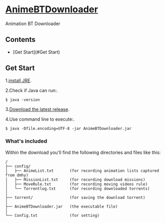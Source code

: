 # [AnimeBTDownloader](https://github.com/blake31113/AnimeBTDownloader)

Animation BT Downloader

## Contents
 - [Get Start](#Get Start)

## Get Start

1.[install JRE](http://java.com/zh_TW/download/).

2.Check if Java can run:.

    $ java -version
    
3.[Download the latest release](https://github.com/blake31113/AnimeBTDownloader/raw/master/AnimeBTDownloader_ver1.0.0.zip).

4.Use command line to execute:.

    $ java -Dfile.encoding=UTF-8 -jar AnimeBTDownloader.jar



### What's included
Within the download you'll find the following directories and files like this:

```
/
├── config/
│   ├── AnimeList.txt       (for recording animation lists captured from dmhy)
│   ├── MissionList.txt     (for recording download missions)
│   ├── MoveRule.txt        (for recording moving videos rule)
│   └── Torrentlog.txt      (for recording downloaded torrents)
│
├── torrent/                (for saving the download torrent)
│   
├── AnimeBTDownloader.jar   (the executable file)
│
└── Config.txt              (for setting)
```
